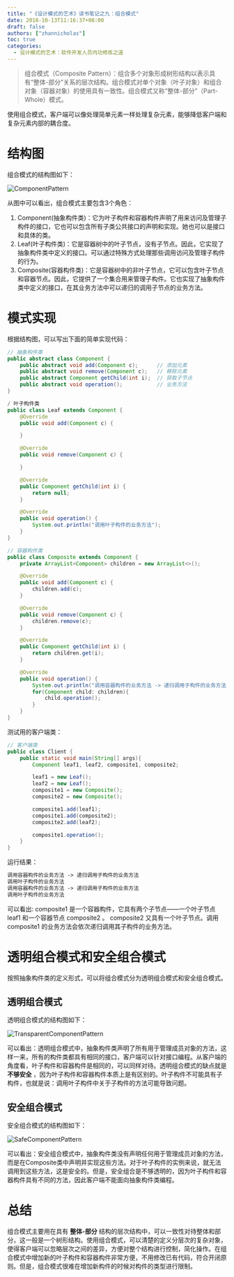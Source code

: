 ```yaml
---
title: "《设计模式的艺术》读书笔记之九：组合模式"
date: 2018-10-13T11:16:37+08:00
draft: false
authors: ["zhannicholas"]
toc: true
categories:
  - 设计模式的艺术：软件开发人员内功修炼之道
---
```


> 组合模式（Composite Pattern）：组合多个对象形成树形结构以表示具有“整体-部分”关系的层次结构。组合模式对单个对象（叶子对象）和组合对象（容器对象）的使用具有一致性。组合模式又称“整体-部分”（Part-Whole）模式。

使用组合模式，客户端可以像处理简单元素一样处理复杂元素，能够降低客户端和复杂元素内部的耦合度。

# 结构图

组合模式的结构图如下：

![ComponentPattern](/images/design-patterns/ComponentPattern.jpg "组合模式结构图")

从图中可以看出，组合模式主要包含3个角色：

1. Component(抽象构件类)：它为叶子构件和容器构件声明了用来访问及管理子构件的接口，它也可以包含所有子类公共接口的声明和实现。她也可以是接口和具体的类。
2. Leaf(叶子构件类)：它是容器树中的叶子节点，没有子节点。因此，它实现了抽象构件类中定义的接口。可以通过特殊方式处理那些调用访问及管理子构件的行为。
3. Composite(容器构件类)：它是容器树中的非叶子节点，它可以包含叶子节点和容器节点。因此，它提供了一个集合用来管理子构件。它也实现了抽象构件类中定义的接口，在其业务方法中可以递归的调用子节点的业务方法。

# 模式实现

根据结构图，可以写出下面的简单实现代码：

```Java
// 抽象构件类
public abstract class Component {
    public abstract void add(Component c);      // 添加元素
    public abstract void remove(Component c);   // 移除元素
    public abstract Component getChild(int i);  // 获取子节点
    public abstract void operation();           // 业务方法
}
```

```Java
/ 叶子构件类
public class Leaf extends Component {
    @Override
    public void add(Component c) {

    }

    @Override
    public void remove(Component c) {

    }

    @Override
    public Component getChild(int i) {
        return null;
    }

    @Override
    public void operation() {
        System.out.println("调用叶子构件的业务方法");
    }
}
```

```Java
// 容器构件类
public class Composite extends Component {
    private ArrayList<Component> children = new ArrayList<>();

    @Override
    public void add(Component c) {
        children.add(c);
    }

    @Override
    public void remove(Component c) {
        children.remove(c);
    }

    @Override
    public Component getChild(int i) {
        return children.get(i);
    }

    @Override
    public void operation() {
        System.out.println("调用容器构件的业务方法 -> 递归调用子构件的业务方法");
        for(Component child: children){
            child.operation();
        }
    }
}
```

测试用的客户端类：

```Java
// 客户端类
public class Client {
    public static void main(String[] args){
        Component leaf1, leaf2, composite1, composite2;

        leaf1 = new Leaf();
        leaf2 = new Leaf();
        composite1 = new Composite();
        composite2 = new Composite();

        composite1.add(leaf1);
        composite1.add(composite2);
        composite2.add(leaf2);

        composite1.operation();
    }
}
```

运行结果：

```txt
调用容器构件的业务方法 -> 递归调用子构件的业务方法
调用叶子构件的业务方法
调用容器构件的业务方法 -> 递归调用子构件的业务方法
调用叶子构件的业务方法
```

可以看出:  composite1 是一个容器构件，它具有两个子节点——一个叶子节点 leaf1 和一个容器节点 composite2  。 composite2 又具有一个叶子节点。调用 composite1 的业务方法会依次递归调用其子构件的业务方法。

# 透明组合模式和安全组合模式

按照抽象构件类的定义形式，可以将组合模式分为透明组合模式和安全组合模式。

## 透明组合模式

透明组合模式的结构图如下：

![TransparentComponentPattern](/images/design-patterns/TransparentComponentPattern.jpg "透明组合模式结构图")

可以看出：透明组合模式中，抽象构件类声明了所有用于管理成员对象的方法，这样一来，所有的构件类都具有相同的接口，客户端可以针对接口编程。从客户端的角度看，叶子构件和容器构件是相同的，可以同样对待。透明组合模式的缺点就是 **不够安全** ，因为叶子构件和容器构件本质上是有区别的。叶子构件不可能具有子构件，也就是说：调用叶子构件中关于子构件的方法可能导致问题。

## 安全组合模式

安全组合模式的结构图如下：

![SafeComponentPattern](/images/design-patterns/SafeComponentPattern.jpg "安全组合模式结构图")

可以看出：安全组合模式中，抽象构件类没有声明任何用于管理成员对象的方法，而是在Composite类中声明并实现这些方法。对于叶子构件的实例来说，就无法调用到这些方法，这是安全的。但是，安全组合是不够透明的，因为叶子构件和容器构件具有不同的方法，因此客户端不能面向抽象构件类编程。

# 总结

组合模式主要用在具有 **整体-部分** 结构的层次结构中，可以一致性对待整体和部分，这一般是一个树形结构。使用组合模式，可以清楚的定义分层次的复杂对象，使得客户端可以忽略层次之间的差异，方便对整个结构进行控制，简化操作。在组合模式中增加新的叶子构件和容器构件非常方便，不用修改已有代码，符合开闭原则。但是，组合模式很难在增加新构件的时候对构件的类型进行限制。
